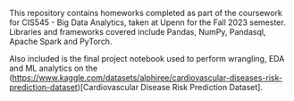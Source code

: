This repository contains homeworks completed as part of the coursework for CIS545 - Big Data Analytics, taken at Upenn for the Fall 2023 semester. Libraries and frameworks covered include Pandas, NumPy, Pandasql, Apache Spark and PyTorch.

Also included is the final project notebook used to perform wrangling, EDA and ML analytics on the (https://www.kaggle.com/datasets/alphiree/cardiovascular-diseases-risk-prediction-dataset)[Cardiovascular Disease Risk Prediction Dataset].
